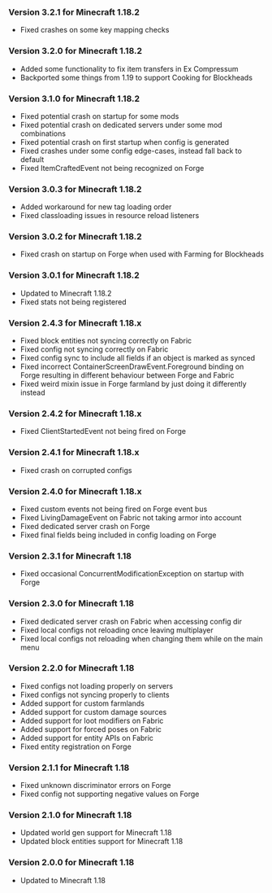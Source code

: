 ### Version 3.2.1 for Minecraft 1.18.2

- Fixed crashes on some key mapping checks

### Version 3.2.0 for Minecraft 1.18.2

- Added some functionality to fix item transfers in Ex Compressum
- Backported some things from 1.19 to support Cooking for Blockheads

### Version 3.1.0 for Minecraft 1.18.2

- Fixed potential crash on startup for some mods
- Fixed potential crash on dedicated servers under some mod combinations
- Fixed potential crash on first startup when config is generated
- Fixed crashes under some config edge-cases, instead fall back to default
- Fixed ItemCraftedEvent not being recognized on Forge

### Version 3.0.3 for Minecraft 1.18.2

- Added workaround for new tag loading order
- Fixed classloading issues in resource reload listeners

### Version 3.0.2 for Minecraft 1.18.2

- Fixed crash on startup on Forge when used with Farming for Blockheads

### Version 3.0.1 for Minecraft 1.18.2

- Updated to Minecraft 1.18.2
- Fixed stats not being registered

### Version 2.4.3 for Minecraft 1.18.x

- Fixed block entities not syncing correctly on Fabric
- Fixed config not syncing correctly on Fabric
- Fixed config sync to include all fields if an object is marked as synced
- Fixed incorrect ContainerScreenDrawEvent.Foreground binding on Forge resulting in different behaviour between Forge and Fabric
- Fixed weird mixin issue in Forge farmland by just doing it differently instead

### Version 2.4.2 for Minecraft 1.18.x

- Fixed ClientStartedEvent not being fired on Forge

### Version 2.4.1 for Minecraft 1.18.x

- Fixed crash on corrupted configs

### Version 2.4.0 for Minecraft 1.18.x

- Fixed custom events not being fired on Forge event bus
- Fixed LivingDamageEvent on Fabric not taking armor into account
- Fixed dedicated server crash on Forge
- Fixed final fields being included in config loading on Forge

### Version 2.3.1 for Minecraft 1.18

- Fixed occasional ConcurrentModificationException on startup with Forge

### Version 2.3.0 for Minecraft 1.18

- Fixed dedicated server crash on Fabric when accessing config dir 
- Fixed local configs not reloading once leaving multiplayer
- Fixed local configs not reloading when changing them while on the main menu

### Version 2.2.0 for Minecraft 1.18

- Fixed configs not loading properly on servers
- Fixed configs not syncing properly to clients
- Added support for custom farmlands
- Added support for custom damage sources
- Added support for loot modifiers on Fabric
- Added support for forced poses on Fabric
- Added support for entity APIs on Fabric
- Fixed entity registration on Forge

### Version 2.1.1 for Minecraft 1.18

- Fixed unknown discriminator errors on Forge
- Fixed config not supporting negative values on Forge

### Version 2.1.0 for Minecraft 1.18

- Updated world gen support for Minecraft 1.18
- Updated block entities support for Minecraft 1.18

### Version 2.0.0 for Minecraft 1.18

- Updated to Minecraft 1.18